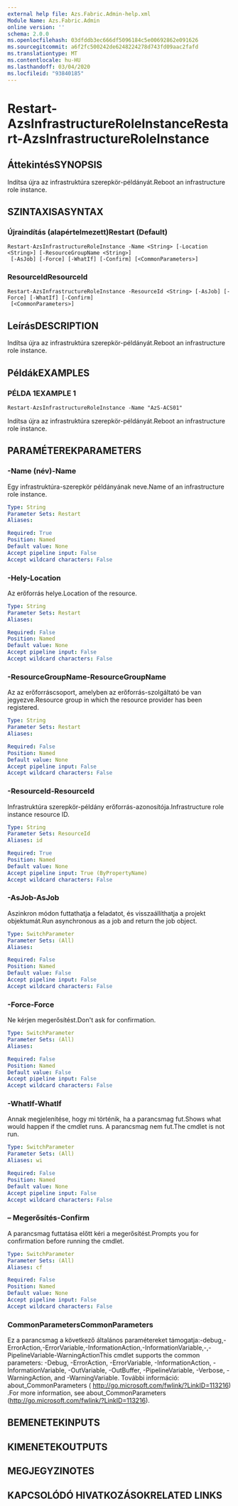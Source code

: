 ```yaml
---
external help file: Azs.Fabric.Admin-help.xml
Module Name: Azs.Fabric.Admin
online version: ''
schema: 2.0.0
ms.openlocfilehash: 03dfddb3ec666df5096184c5e00692862e091626
ms.sourcegitcommit: a6f2fc500242de6248224278d743fd09aac2fafd
ms.translationtype: MT
ms.contentlocale: hu-HU
ms.lasthandoff: 03/04/2020
ms.locfileid: "93840185"
---
```

# <span data-ttu-id="d51a9-101">Restart-AzsInfrastructureRoleInstance</span><span class="sxs-lookup"><span data-stu-id="d51a9-101">Restart-AzsInfrastructureRoleInstance</span></span>

## <span data-ttu-id="d51a9-102">Áttekintés</span><span class="sxs-lookup"><span data-stu-id="d51a9-102">SYNOPSIS</span></span>
<span data-ttu-id="d51a9-103">Indítsa újra az infrastruktúra szerepkör-példányát.</span><span class="sxs-lookup"><span data-stu-id="d51a9-103">Reboot an infrastructure role instance.</span></span>

## <span data-ttu-id="d51a9-104">SZINTAXISA</span><span class="sxs-lookup"><span data-stu-id="d51a9-104">SYNTAX</span></span>

### <span data-ttu-id="d51a9-105">Újraindítás (alapértelmezett)</span><span class="sxs-lookup"><span data-stu-id="d51a9-105">Restart (Default)</span></span>
```
Restart-AzsInfrastructureRoleInstance -Name <String> [-Location <String>] [-ResourceGroupName <String>]
 [-AsJob] [-Force] [-WhatIf] [-Confirm] [<CommonParameters>]
```

### <span data-ttu-id="d51a9-106">ResourceId</span><span class="sxs-lookup"><span data-stu-id="d51a9-106">ResourceId</span></span>
```
Restart-AzsInfrastructureRoleInstance -ResourceId <String> [-AsJob] [-Force] [-WhatIf] [-Confirm]
 [<CommonParameters>]
```

## <span data-ttu-id="d51a9-107">Leírás</span><span class="sxs-lookup"><span data-stu-id="d51a9-107">DESCRIPTION</span></span>
<span data-ttu-id="d51a9-108">Indítsa újra az infrastruktúra szerepkör-példányát.</span><span class="sxs-lookup"><span data-stu-id="d51a9-108">Reboot an infrastructure role instance.</span></span>

## <span data-ttu-id="d51a9-109">Példák</span><span class="sxs-lookup"><span data-stu-id="d51a9-109">EXAMPLES</span></span>

### <span data-ttu-id="d51a9-110">PÉLDA 1</span><span class="sxs-lookup"><span data-stu-id="d51a9-110">EXAMPLE 1</span></span>
```
Restart-AzsInfrastructureRoleInstance -Name "AzS-ACS01"
```

<span data-ttu-id="d51a9-111">Indítsa újra az infrastruktúra szerepkör-példányát.</span><span class="sxs-lookup"><span data-stu-id="d51a9-111">Reboot an infrastructure role instance.</span></span>

## <span data-ttu-id="d51a9-112">PARAMÉTEREK</span><span class="sxs-lookup"><span data-stu-id="d51a9-112">PARAMETERS</span></span>

### <span data-ttu-id="d51a9-113">-Name (név)</span><span class="sxs-lookup"><span data-stu-id="d51a9-113">-Name</span></span>
<span data-ttu-id="d51a9-114">Egy infrastruktúra-szerepkör példányának neve.</span><span class="sxs-lookup"><span data-stu-id="d51a9-114">Name of an infrastructure role instance.</span></span>

```yaml
Type: String
Parameter Sets: Restart
Aliases:

Required: True
Position: Named
Default value: None
Accept pipeline input: False
Accept wildcard characters: False
```

### <span data-ttu-id="d51a9-115">-Hely</span><span class="sxs-lookup"><span data-stu-id="d51a9-115">-Location</span></span>
<span data-ttu-id="d51a9-116">Az erőforrás helye.</span><span class="sxs-lookup"><span data-stu-id="d51a9-116">Location of the resource.</span></span>

```yaml
Type: String
Parameter Sets: Restart
Aliases:

Required: False
Position: Named
Default value: None
Accept pipeline input: False
Accept wildcard characters: False
```

### <span data-ttu-id="d51a9-117">-ResourceGroupName</span><span class="sxs-lookup"><span data-stu-id="d51a9-117">-ResourceGroupName</span></span>
<span data-ttu-id="d51a9-118">Az az erőforráscsoport, amelyben az erőforrás-szolgáltató be van jegyezve.</span><span class="sxs-lookup"><span data-stu-id="d51a9-118">Resource group in which the resource provider has been registered.</span></span>

```yaml
Type: String
Parameter Sets: Restart
Aliases:

Required: False
Position: Named
Default value: None
Accept pipeline input: False
Accept wildcard characters: False
```

### <span data-ttu-id="d51a9-119">-ResourceId</span><span class="sxs-lookup"><span data-stu-id="d51a9-119">-ResourceId</span></span>
<span data-ttu-id="d51a9-120">Infrastruktúra szerepkör-példány erőforrás-azonosítója.</span><span class="sxs-lookup"><span data-stu-id="d51a9-120">Infrastructure role instance resource ID.</span></span>

```yaml
Type: String
Parameter Sets: ResourceId
Aliases: id

Required: True
Position: Named
Default value: None
Accept pipeline input: True (ByPropertyName)
Accept wildcard characters: False
```

### <span data-ttu-id="d51a9-121">-AsJob</span><span class="sxs-lookup"><span data-stu-id="d51a9-121">-AsJob</span></span>
<span data-ttu-id="d51a9-122">Aszinkron módon futtathatja a feladatot, és visszaállíthatja a projekt objektumát.</span><span class="sxs-lookup"><span data-stu-id="d51a9-122">Run asynchronous as a job and return the job object.</span></span>

```yaml
Type: SwitchParameter
Parameter Sets: (All)
Aliases:

Required: False
Position: Named
Default value: False
Accept pipeline input: False
Accept wildcard characters: False
```

### <span data-ttu-id="d51a9-123">-Force</span><span class="sxs-lookup"><span data-stu-id="d51a9-123">-Force</span></span>
<span data-ttu-id="d51a9-124">Ne kérjen megerősítést.</span><span class="sxs-lookup"><span data-stu-id="d51a9-124">Don't ask for confirmation.</span></span>

```yaml
Type: SwitchParameter
Parameter Sets: (All)
Aliases:

Required: False
Position: Named
Default value: False
Accept pipeline input: False
Accept wildcard characters: False
```

### <span data-ttu-id="d51a9-125">-WhatIf</span><span class="sxs-lookup"><span data-stu-id="d51a9-125">-WhatIf</span></span>
<span data-ttu-id="d51a9-126">Annak megjelenítése, hogy mi történik, ha a parancsmag fut.</span><span class="sxs-lookup"><span data-stu-id="d51a9-126">Shows what would happen if the cmdlet runs.</span></span>
<span data-ttu-id="d51a9-127">A parancsmag nem fut.</span><span class="sxs-lookup"><span data-stu-id="d51a9-127">The cmdlet is not run.</span></span>

```yaml
Type: SwitchParameter
Parameter Sets: (All)
Aliases: wi

Required: False
Position: Named
Default value: None
Accept pipeline input: False
Accept wildcard characters: False
```

### <span data-ttu-id="d51a9-128">– Megerősítés</span><span class="sxs-lookup"><span data-stu-id="d51a9-128">-Confirm</span></span>
<span data-ttu-id="d51a9-129">A parancsmag futtatása előtt kéri a megerősítést.</span><span class="sxs-lookup"><span data-stu-id="d51a9-129">Prompts you for confirmation before running the cmdlet.</span></span>

```yaml
Type: SwitchParameter
Parameter Sets: (All)
Aliases: cf

Required: False
Position: Named
Default value: None
Accept pipeline input: False
Accept wildcard characters: False
```

### <span data-ttu-id="d51a9-130">CommonParameters</span><span class="sxs-lookup"><span data-stu-id="d51a9-130">CommonParameters</span></span>
<span data-ttu-id="d51a9-131">Ez a parancsmag a következő általános paramétereket támogatja:-debug,-ErrorAction,-ErrorVariable,-InformationAction,-InformationVariable,-,-PipelineVariable-WarningAction</span><span class="sxs-lookup"><span data-stu-id="d51a9-131">This cmdlet supports the common parameters: -Debug, -ErrorAction, -ErrorVariable, -InformationAction, -InformationVariable, -OutVariable, -OutBuffer, -PipelineVariable, -Verbose, -WarningAction, and -WarningVariable.</span></span> <span data-ttu-id="d51a9-132">További információ: about_CommonParameters ( http://go.microsoft.com/fwlink/?LinkID=113216) .</span><span class="sxs-lookup"><span data-stu-id="d51a9-132">For more information, see about_CommonParameters (http://go.microsoft.com/fwlink/?LinkID=113216).</span></span>

## <span data-ttu-id="d51a9-133">BEMENETEK</span><span class="sxs-lookup"><span data-stu-id="d51a9-133">INPUTS</span></span>

## <span data-ttu-id="d51a9-134">KIMENETEK</span><span class="sxs-lookup"><span data-stu-id="d51a9-134">OUTPUTS</span></span>

## <span data-ttu-id="d51a9-135">MEGJEGYZI</span><span class="sxs-lookup"><span data-stu-id="d51a9-135">NOTES</span></span>

## <span data-ttu-id="d51a9-136">KAPCSOLÓDÓ HIVATKOZÁSOK</span><span class="sxs-lookup"><span data-stu-id="d51a9-136">RELATED LINKS</span></span>
